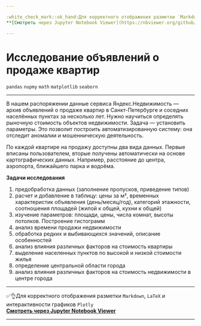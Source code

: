 ```yaml
---

:white_check_mark::ok_hand:Для корректного отображения разметки `Markdown`, `LaTeX` и интерактивности графиков `Plotly` </br>
**[Cмотреть через Jupyter Notebook Viewer](https://nbviewer.org/github/NikitaGirya/analysis_of_real_estate_data/blob/main/Girya_analysis_of_real_estate_data.ipynb)**

---
```


# Исследование объявлений о продаже квартир

`pandas`  `nupmy`  `math`  `matplotlib`  `seaborn`  

---

В нашем распоряжении данные сервиса Яндекс.Недвижимость — архив объявлений о продаже квартир в Санкт-Петербурге и соседних населённых пунктах за несколько лет. Нужно научиться определять рыночную стоимость объектов недвижимости. Задача — установить параметры. Это позволит построить автоматизированную систему: она отследит аномалии и мошенническую деятельность. 

По каждой квартире на продажу доступны два вида данных. Первые вписаны пользователем, вторые получены автоматически на основе картографических данных. Например, расстояние до центра, аэропорта, ближайшего парка и водоёма. 

**Задачи исследования**

1. предобработка данных (заполнение пропусков, приведение типов)
2. расчет и добавление в таблицу: цены за м², временных характеристик объявления (день/месяц/год), категорий этажности, соотношения площадей (жилой к общей, кухни к общей)
3. изучение параметров: площади, цены, числа комнат, высоты потолков. Построение гистограмм
4. анализ времени продажи недвижимости
5. обработка редких и выбивающихся значений, описание особенностей
6. анализ влияния различных факторов на стоимость квартиры
7. выделение населенных пунктов по высокой и низкой стоимости жилья 
8. определение центральной области города
9. анализ влияния различных факторов на стоимость недвижимости в центре города

---

:white_check_mark::ok_hand:Для корректного отображения разметки `Markdown`, `LaTeX` и интерактивности графиков `Plotly` </br>
**[Cмотреть через Jupyter Notebook Viewer](https://nbviewer.org/github/NikitaGirya/analysis_of_real_estate_data/blob/main/Girya_analysis_of_real_estate_data.ipynb)**

---
